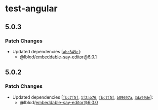 # test-angular

## 5.0.3

### Patch Changes

- Updated dependencies [[`abc349e`](https://github.com/lblod/frontend-embeddable-notule-editor/commit/abc349ef8dc794ca72e02ea54efb139fceabec98)]:
  - @lblod/embeddable-say-editor@6.0.1

## 5.0.2

### Patch Changes

- Updated dependencies [[`fbc7f5f`](https://github.com/lblod/frontend-embeddable-notule-editor/commit/fbc7f5f6ba4e559ba9aa2e86e465d00d54b84edb), [`1f2ab76`](https://github.com/lblod/frontend-embeddable-notule-editor/commit/1f2ab76c93667935f6a4f85f9f6f3af6d0709756), [`fbc7f5f`](https://github.com/lblod/frontend-embeddable-notule-editor/commit/fbc7f5f6ba4e559ba9aa2e86e465d00d54b84edb), [`b89697a`](https://github.com/lblod/frontend-embeddable-notule-editor/commit/b89697a7d7ea43638f9bda87134a6f7c509cbad3), [`3da99de`](https://github.com/lblod/frontend-embeddable-notule-editor/commit/3da99de946ad8ff342924832a090879c4ee8d890)]:
  - @lblod/embeddable-say-editor@6.0.0
